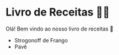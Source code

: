 # Livro de Receitas :man_cook:

Olá! Bem vindo ao nosso livro de receitas :wave:

- Strogonoff de Frango
- Pavê
